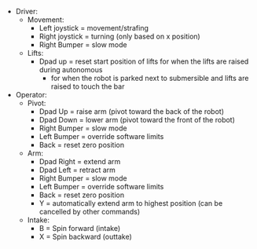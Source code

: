 - Driver:
  - Movement:
    - Left joystick = movement/strafing
    - Right joystick = turning (only based on x position)
    - Right Bumper = slow mode
  - Lifts:
    - Dpad up = reset start position of lifts for when the lifts are raised during autonomous
      - for when the robot is parked next to submersible and lifts are raised to touch the bar
- Operator:
  - Pivot:
    - Dpad Up = raise arm (pivot toward the back of the robot)
    - Dpad Down = lower arm (pivot toward the front of the robot)
    - Right Bumper = slow mode
    - Left Bumper = override software limits
    - Back = reset zero position
  - Arm:
    - Dpad Right = extend arm
    - Dpad Left = retract arm
    - Right Bumper = slow mode
    - Left Bumper = override software limits
    - Back = reset zero position
    - Y = automatically extend arm to highest position (can be cancelled by other commands)
  - Intake:
    - B = Spin forward (intake)
    - X = Spin backward (outtake)